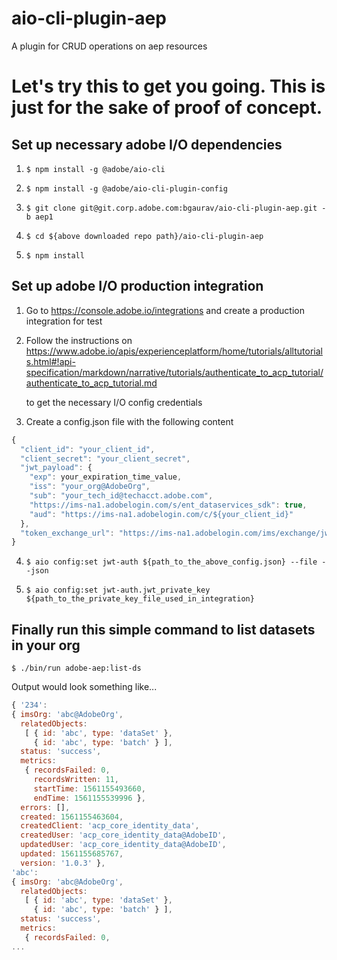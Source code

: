 aio-cli-plugin-aep
==================

A plugin for CRUD operations on aep resources



<!-- tocstop -->
# Let's try this to get you going. This is just for the sake of proof of concept.





## Set up necessary adobe I/O dependencies
 
1. ```$ npm install -g @adobe/aio-cli```

2. ```$ npm install -g @adobe/aio-cli-plugin-config```

3. ```$ git clone git@git.corp.adobe.com:bgaurav/aio-cli-plugin-aep.git -b aep1```

4. ```$ cd ${above downloaded repo path}/aio-cli-plugin-aep``` 

5. ```$ npm install```

## Set up adobe I/O production integration

1. Go to  https://console.adobe.io/integrations and create a production integration for test

2. Follow  the instructions on https://www.adobe.io/apis/experienceplatform/home/tutorials/alltutorials.html#!api-specification/markdown/narrative/tutorials/authenticate_to_acp_tutorial/authenticate_to_acp_tutorial.md
   
   to get the necessary I/O config credentials

3. Create a config.json file with the following content
```javascript
{
  "client_id": "your_client_id",
  "client_secret": "your_client_secret",
  "jwt_payload": { 
    "exp": your_expiration_time_value,
    "iss": "your_org@AdobeOrg",
    "sub": "your_tech_id@techacct.adobe.com",
    "https://ims-na1.adobelogin.com/s/ent_dataservices_sdk": true,
    "aud": "https://ims-na1.adobelogin.com/c/${your_client_id}"
  },
  "token_exchange_url": "https://ims-na1.adobelogin.com/ims/exchange/jwt/"
}
```
4. ```$ aio config:set jwt-auth ${path_to_the_above_config.json} --file --json```

5. ```$ aio config:set jwt-auth.jwt_private_key ${path_to_the_private_key_file_used_in_integration}```

## Finally run this simple command to list datasets in your org

   ```$ ./bin/run adobe-aep:list-ds```
 
 Output would look something like...  
  
   ```javascript 1.8
{ '234':
   { imsOrg: 'abc@AdobeOrg',
     relatedObjects:
      [ { id: 'abc', type: 'dataSet' },
        { id: 'abc', type: 'batch' } ],
     status: 'success',
     metrics:
      { recordsFailed: 0,
        recordsWritten: 11,
        startTime: 1561155493660,
        endTime: 1561155539996 },
     errors: [],
     created: 1561155463604,
     createdClient: 'acp_core_identity_data',
     createdUser: 'acp_core_identity_data@AdobeID',
     updatedUser: 'acp_core_identity_data@AdobeID',
     updated: 1561155685767,
     version: '1.0.3' },
  'abc':
   { imsOrg: 'abc@AdobeOrg',
     relatedObjects:
      [ { id: 'abc', type: 'dataSet' },
        { id: 'abc', type: 'batch' } ],
     status: 'success',
     metrics:
      { recordsFailed: 0,
...
```


